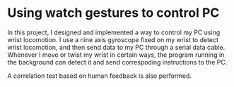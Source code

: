 # Using watch gestures to control PC

In this project, I designed and implemented a way to control my PC using wrist locomotion. 
I use a nine axis gyroscope fixed on my wrist to detect wrist locomotion, and then send data to my PC through a serial data cable.
Whenever I move or twist my wrist in certain ways, the program running in the background can detect it and send correspoding instructions to the PC.

A correlation test based on human feedback is also performed.
